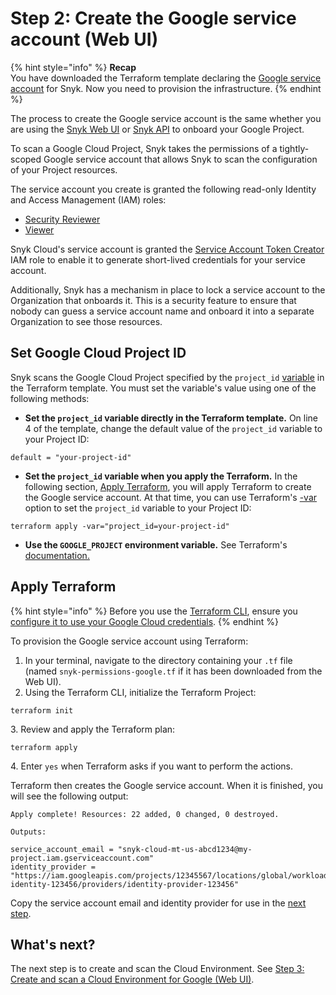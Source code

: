 # Step 2: Create the Google service account (Web UI)

{% hint style="info" %}
**Recap**\
You have downloaded the Terraform template declaring the [Google service account](https://cloud.google.com/iam/docs/service-accounts) for Snyk. Now you need to provision the infrastructure.
{% endhint %}

The process to create the Google service account is the same whether you are using the [Snyk Web UI](./) or [Snyk API](../google-cloud-integration-api/) to onboard your Google Project.

To scan a Google Cloud Project, Snyk takes the permissions of a tightly-scoped Google service account that allows Snyk to scan the configuration of your Project resources.

The service account you create is granted the following read-only Identity and Access Management (IAM) roles:

* [Security Reviewer](https://cloud.google.com/iam/docs/understanding-roles#iam.securityReviewer)
* [Viewer](https://cloud.google.com/iam/docs/understanding-roles)

Snyk Cloud's service account is granted the [Service Account Token Creator](https://cloud.google.com/iam/docs/understanding-roles#iam.serviceAccountTokenCreator) IAM role to enable it to generate short-lived credentials for your service account.

Additionally, Snyk has a mechanism in place to lock a service account to the Organization that onboards it. This is a security feature to ensure that nobody can guess a service account name and onboard it into a separate Organization to see those resources.

## Set Google Cloud Project ID

Snyk scans the Google Cloud Project specified by the `project_id` [variable](https://www.terraform.io/language/values/variables) in the Terraform template. You must set the variable's value using one of the following methods:

* **Set the `project_id` variable directly in the Terraform template.** On line 4 of the template, change the default value of the `project_id` variable to your Project ID:

```
default = "your-project-id"
```

* **Set the `project_id` variable when you apply the Terraform.** In the following section, [Apply  Terraform](step-2-create-the-google-service-account-web-ui.md#apply-terraform), you will apply Terraform to create the Google service account. At that time, you can use Terraform's [-var](https://www.terraform.io/language/values/variables#variables-on-the-command-line) option to set the `project_id` variable to your Project ID:

```
terraform apply -var="project_id=your-project-id"
```

* **Use the `GOOGLE_PROJECT` environment variable.** See Terraform's [documentation.](https://registry.terraform.io/providers/hashicorp/google/latest/docs/guides/provider\_reference#full-reference)

## Apply Terraform

{% hint style="info" %}
Before you use the [Terraform CLI](https://www.terraform.io/downloads), ensure you [configure it to use your Google Cloud credentials](https://registry.terraform.io/providers/hashicorp/google/latest/docs/guides/getting\_started).
{% endhint %}

To provision the Google service account using Terraform:

1. In your terminal, navigate to the directory containing your `.tf` file (named `snyk-permissions-google.tf` if it has been downloaded from the Web UI).
2. Using the Terraform CLI, initialize the Terraform Project:

```
terraform init
```

3\. Review and apply the Terraform plan:

```
terraform apply
```

4\. Enter `yes` when Terraform asks if you want to perform the actions.

Terraform then creates the Google service account. When it is finished, you will see the following output:

```
Apply complete! Resources: 22 added, 0 changed, 0 destroyed.

Outputs:

service_account_email = "snyk-cloud-mt-us-abcd1234@my-project.iam.gserviceaccount.com"
identity_provider = "https://iam.googleapis.com/projects/12345567/locations/global/workloadIdentityPools/workload-identity-123456/providers/identity-provider-123456"
```

Copy the service account email and identity provider for use in the [next step](step-3-create-and-scan-a-cloud-environment-for-google-web-ui.md).

## What's next?

The next step is to create and scan the Cloud Environment. See [Step 3: Create and scan a Cloud Environment for Google (Web UI)](step-3-create-and-scan-a-cloud-environment-for-google-web-ui.md).
